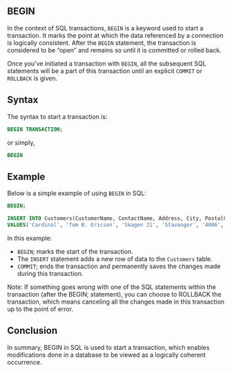 ## BEGIN

In the context of SQL transactions, `BEGIN` is a keyword used to start a transaction. It marks the point at which the data referenced by a connection is logically consistent. After the `BEGIN` statement, the transaction is considered to be “open” and remains so until it is committed or rolled back.

Once you’ve initiated a transaction with `BEGIN`, all the subsequent SQL statements will be a part of this transaction until an explicit `COMMIT` or `ROLLBACK` is given.

## Syntax

The syntax to start a transaction is:

```SQL
BEGIN TRANSACTION;
```
or simply,

```SQL
BEGIN
```

## Example

Below is a simple example of using `BEGIN` in SQL:

```SQL
BEGIN;

INSERT INTO Customers(CustomerName, ContactName, Address, City, PostalCode, Country)
VALUES('Cardinal', 'Tom B. Ericsen', 'Skagen 21', 'Stavanger', '4006', 'Norway');
```

In this example:

* `BEGIN`; marks the start of the transaction.
* The `INSERT` statement adds a new row of data to the `Customers` table.
* `COMMIT`; ends the transaction and permanently saves the changes made during this transaction.

Note: If something goes wrong with one of the SQL statements within the transaction (after the BEGIN; statement), you can choose to ROLLBACK the transaction, which means canceling all the changes made in this transaction up to the point of error.

## Conclusion

In summary, BEGIN in SQL is used to start a transaction, which enables modifications done in a database to be viewed as a logically coherent occurrence.